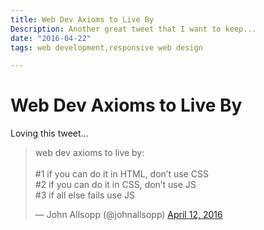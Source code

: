 ```yaml
---
title: Web Dev Axioms to Live By
Description: Another great tweet that I want to keep...
date: "2016-04-22"
tags: web development,responsive web design

---
```


# Web Dev Axioms to Live By

Loving this tweet...

<blockquote class="twitter-tweet" data-lang="en"><p lang="en" dir="ltr">web dev axioms to live by: <br><br>#1 if you can do it in HTML, don’t use CSS<br>#2 if you can do it in CSS, don’t use JS<br>#3 if all else fails use JS</p>&mdash; John Allsopp (@johnallsopp) <a href="https://twitter.com/johnallsopp/status/719755806594367494">April 12, 2016</a></blockquote>
<script async src="//platform.twitter.com/widgets.js" charset="utf-8"></script>
